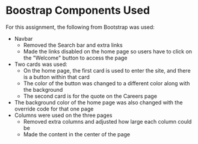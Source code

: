 # Boostrap Components Used

For this assignment, the following from Bootstrap was used:

* Navbar
    * Removed the Search bar and extra links
    * Made the links disabled on the home page so users have to click on the "Welcome" button to access the page
* Two cards was used:
    * On the home page, the first card is used to enter the site, and there is a button within that card
    * The color of the button was changed to a different color along with the background
    * The second card is for the quote on the Careers page
* The background color of the home page was also changed with the override code for that one page
* Columns were used on the three pages
    * Removed extra columns and adjusted how large each column could be 
    * Made the content in the center of the page